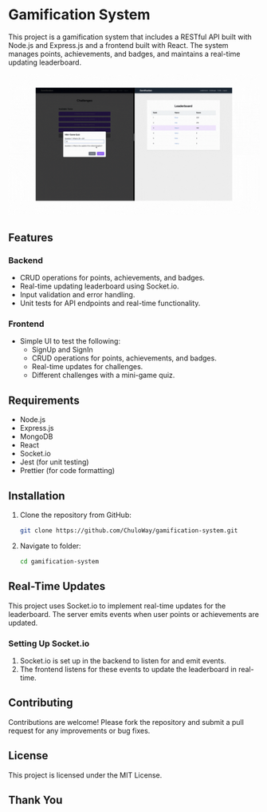 # Gamification System

This project is a gamification system that includes a RESTful API built with Node.js and Express.js and a frontend built with React. The system manages points, achievements, and badges, and maintains a real-time updating leaderboard.


![Chat App Demo](./assets/gamify.gif)


## Features

### Backend

- CRUD operations for points, achievements, and badges.
- Real-time updating leaderboard using Socket.io.
- Input validation and error handling.
- Unit tests for API endpoints and real-time functionality.

### Frontend

- Simple UI to test the following:
  - SignUp and SignIn
  - CRUD operations for points, achievements, and badges.
  - Real-time updates for challenges.
  - Different challenges with a mini-game quiz.

## Requirements

- Node.js
- Express.js
- MongoDB
- React
- Socket.io
- Jest (for unit testing)
- Prettier (for code formatting)

## Installation

1. Clone the repository from GitHub:
   ```sh
   git clone https://github.com/ChuloWay/gamification-system.git
   ```
2. Navigate to folder:
   ```sh
   cd gamification-system
   ```

## Real-Time Updates

This project uses Socket.io to implement real-time updates for the leaderboard. The server emits events when user points or achievements are updated.

### Setting Up Socket.io

1. Socket.io is set up in the backend to listen for and emit events.
2. The frontend listens for these events to update the leaderboard in real-time.

## Contributing

Contributions are welcome! Please fork the repository and submit a pull request for any improvements or bug fixes.

## License

This project is licensed under the MIT License.

## Thank You

